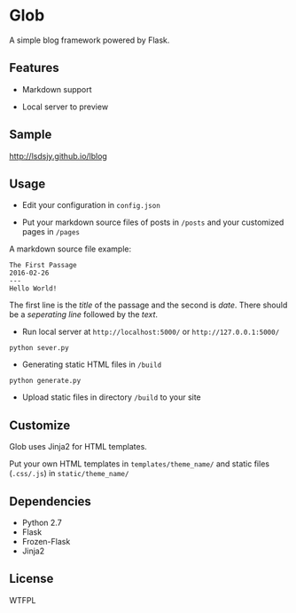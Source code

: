 # Glob

A simple blog framework powered by Flask.

## Features

- Markdown support

- Local server to preview


## Sample
http://lsdsjy.github.io/lblog

## Usage

- Edit your configuration in `config.json`

- Put your markdown source files of posts in `/posts` and your customized pages in `/pages`

A markdown source file example:

```
The First Passage
2016-02-26
---
Hello World!
```

The first line is the *title* of the passage and the second is *date*. There should be a *seperating line* followed by the *text*.

- Run local server at `http://localhost:5000/` or `http://127.0.0.1:5000/`

```
python sever.py
```

- Generating static HTML files in `/build`

```
python generate.py
```

- Upload static files in directory `/build` to your site

## Customize

Glob uses Jinja2 for HTML templates.

Put your own HTML templates in `templates/theme_name/` and static files (`.css/.js`) in `static/theme_name/`

## Dependencies
- Python 2.7
- Flask
- Frozen-Flask
- Jinja2

## License

WTFPL
